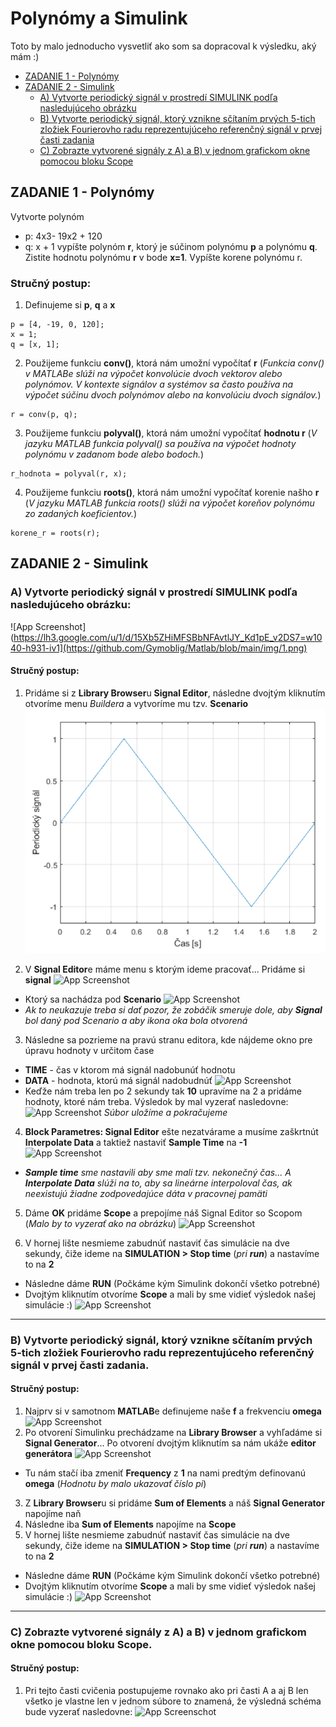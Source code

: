 
# **Polynómy a Simulink**
Toto by malo jednoducho vysvetliť ako som sa dopracoval k výsledku, aký mám :)
- [ZADANIE 1 - Polynómy](#zadanie-1---polynomy)
- [ZADANIE 2 - Simulink](#zadanie-2---simulink)
    - [A) Vytvorte periodický signál v prostredí SIMULINK podľa nasledujúceho obrázku](#a-vytvorte-periodicky-signal-v-prostredi-simulink-podla-nasledujuceho-obrazku)
    - [B) Vytvorte periodický signál, ktorý vznikne sčítaním prvých 5-tich zložiek Fourierovho radu reprezentujúceho referenčný signál v prvej časti zadania](#b-vytvorte-periodicky-signal-ktory-vznikne-scitanim-prvych-5-tich-zloziek-fourierovho-radu-reprezentujuceho-referencny-signal-v-prvej-casti-zadania)
    - [C) Zobrazte vytvorené signály z A) a B) v jednom grafickom okne pomocou bloku Scope](#c-zobrazte-vytvorene-signaly-z-a-a-b-v-jednom-grafickom-okne-pomocou-bloku-scope)
## ZADANIE 1 - Polynómy
Vytvorte polynóm 
- p: 4x3- 19x2 + 120
- q: x + 1
vypíšte polynóm **r**, ktorý je súčinom polynómu **p** a polynómu
**q**. 
Zistite hodnotu polynómu **r** v bode **x=1**. 
Vypíšte korene polynómu r.


### Stručný postup:
1. Definujeme si **p**, **q** a **x**
```
p = [4, -19, 0, 120];
x = 1;
q = [x, 1];
```
2. Použijeme funkciu **conv()**, ktorá nám umožní vypočítať **r** (*Funkcia conv() v MATLABe slúži na výpočet konvolúcie dvoch vektorov alebo polynómov. V kontexte signálov a systémov sa často používa na výpočet súčinu dvoch polynómov alebo na konvolúciu dvoch signálov.*)
```
r = conv(p, q);
```
3. Použijeme funkciu **polyval()**, ktorá nám umožní vypočítať **hodnotu r** (*V jazyku MATLAB funkcia polyval() sa používa na výpočet hodnoty polynómu v zadanom bode alebo bodoch.*)
```
r_hodnota = polyval(r, x);
```
4. Použijeme funkciu **roots()**, ktorá nám umožní vypočítať korenie našho **r** (*V jazyku MATLAB funkcia roots() slúži na výpočet koreňov polynómu zo zadaných koeficientov.*)
```
korene_r = roots(r);
```






## ZADANIE 2 - Simulink
### A) Vytvorte periodický signál v prostredí SIMULINK podľa nasledujúceho obrázku:
![App Screenshot](https://lh3.google.com/u/1/d/15Xb5ZHiMFSBbNFAvtlJY_Kd1pE_v2DS7=w1040-h931-iv1](https://github.com/Gymoblig/Matlab/blob/main/img/1.png)
#### Stručný postup:
1. Pridáme si z **Library Browser**u **Signal Editor**, následne dvojtým kliknutím otvoríme menu *Buildera* a vytvoríme mu tzv. **Scenario**
![App Screenshot](https://github.com/Gymoblig/Matlab/blob/main/img/1.png)

2. V **Signal Editor**e máme menu s ktorým ideme pracovať... Pridáme si **signal**
![App Screenshot](https://lh3.google.com/u/1/d/1Omd9-j89qOCxNQj2JQjrDOA3pXDBhLJo=w1040-h931-iv1)
- Ktorý sa nachádza pod **Scenario**
![App Screenshot](https://lh3.google.com/u/1/d/1TzXRpzjLUBCWT_zDZZun-djgW6g202WG=w1040-h931-iv1)
- *Ak to neukazuje treba si dať pozor, že zobáčik smeruje dole, aby **Signal** bol daný pod Scenario a aby ikona oka bola otvorená*

3. Následne sa pozrieme na pravú stranu editora, kde nájdeme okno pre úpravu hodnoty v určitom čase 
 - **TIME** - čas v ktorom má signál nadobunúť hodnotu
 - **DATA** - hodnota, ktorú má signál nadobudnúť
![App Screenshot](https://lh3.google.com/u/1/d/1SQoKRB_DVloxBCFZSSeJdKXSn0Sv5_ux=w1040-h931-iv1)
- Keďže nám treba len po 2 sekundy tak **10** upravíme na 2 a pridáme hodnoty, ktoré nám treba. Výsledok by mal vyzerať nasledovne:
![App Screenshot](https://lh3.google.com/u/1/d/1-qtDJ4yUr35l6qEqt48Um5IiB7LeBr2K=w1040-h931-iv1)
*Súbor uložíme a pokračujeme*

4. **Block Parametres: Signal Editor** ešte nezatvárame a musíme zaškrtnút **Interpolate Data** a taktiež nastaviť **Sample Time** na **-1**
![App Screenshot](https://lh3.google.com/u/1/d/1SvMWHAkbC_jRydjiM9Vt8q5chFd6ViUK=w1040-h931-iv1)
 - ***Sample time** sme nastavili aby sme mali tzv. nekonečný čas... A **Interpolate Data** slúži na to, aby sa lineárne interpoloval čas, ak neexistujú žiadne zodpovedajúce dáta v pracovnej pamäti*

5. Dáme **OK** pridáme **Scope** a prepojíme náš Signal Editor so Scopom (*Malo by to vyzerať ako na obrázku*)
![App Screenshot](https://lh3.google.com/u/1/d/1LVbtkztpt68oz7YPjGeFcBGOgx_rrkBI=w1040-h931-iv1)

6. V hornej lište nesmieme zabudnúť nastaviť čas simulácie na dve sekundy, čiže ideme na **SIMULATION > Stop time** (*pri **run***) a nastavíme to na **2**
- Následne dáme **RUN** (Počkáme kým Simulink dokončí všetko potrebné)
- Dvojtým kliknutím otvoríme **Scope** a mali by sme vidieť výsledok našej simulácie :)
![App Screenshot](https://lh3.google.com/u/1/d/1o3pY2T17bwBU9gr4nHUAXLz6KguSIj__=w1040-h931-iv1)



---
### B) Vytvorte periodický signál, ktorý vznikne sčítaním prvých 5-tich zložiek Fourierovho radu reprezentujúceho referenčný signál v prvej časti zadania.

#### Stručný postup:
1. Najprv si v samotnom **MATLAB**e definujeme naše **f** a frekvenciu **omega**
![App Screenshot](https://lh3.google.com/u/1/d/1pSWmRsolY4S3j3kjbAb8t_Y_qzUbDIZO=w1040-h931-iv1)
2. Po otvorení Simulinku prechádzame na **Library Browser** a vyhľadáme si **Signal Generator**... Po otvorení dvojtým kliknutím sa nám ukáže **editor generátora**
![App Screenshot](https://lh3.google.com/u/1/d/1U4KTtFn8bRwI0oQVCo_0w_WPhmMzde3I=w1040-h931-iv1)
- Tu nám stačí iba zmeniť **Frequency** z **1** na nami predtým definovanú **omega** (*Hodnotu by malo ukazovať číslo pi*)
3. Z **Library Browser**u si pridáme **Sum of Elements** a náš **Signal Generator** napojíme naň
4. Následne iba **Sum of Elements** napojíme na **Scope**
5. V hornej lište nesmieme zabudnúť nastaviť čas simulácie na dve sekundy, čiže ideme na **SIMULATION > Stop time** (*pri **run***) a nastavíme to na **2**
- Následne dáme **RUN** (Počkáme kým Simulink dokončí všetko potrebné)
- Dvojtým kliknutím otvoríme **Scope** a mali by sme vidieť výsledok našej simulácie :)
![App Screenshot](https://lh3.google.com/u/1/d/1VNEGKy07Zz1ii_SCSrkWsdo_T_W2SzMh=w1040-h931-iv1)

---
### C) Zobrazte vytvorené signály z A) a B) v jednom grafickom okne pomocou bloku Scope.

#### Stručný postup:
1. Pri tejto časti cvičenia postupujeme rovnako ako pri časti A a aj B len všetko je vlastne len v jednom súbore to znamená, že výsledná schéma bude vyzerať nasledovne:
![App Screenschot](https://lh3.google.com/u/1/d/16Iu5xKlvK0lAGAVVwOacKz9v5c4GpGV-=w1040-h931-iv1)
